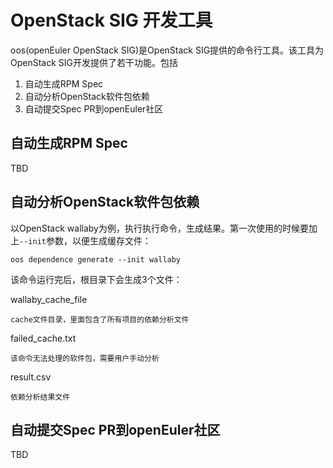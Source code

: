 # OpenStack SIG 开发工具

oos(openEuler OpenStack SIG)是OpenStack SIG提供的命令行工具。该工具为OpenStack SIG开发提供了若干功能。包括

1. 自动生成RPM Spec
2. 自动分析OpenStack软件包依赖
3. 自动提交Spec PR到openEuler社区

## 自动生成RPM Spec

TBD

## 自动分析OpenStack软件包依赖

以OpenStack wallaby为例，执行执行命令，生成结果。第一次使用的时候要加上`--init`参数，以便生成缓存文件：

```
oos dependence generate --init wallaby
```

该命令运行完后，根目录下会生成3个文件：

wallaby_cache_file

    cache文件目录，里面包含了所有项目的依赖分析文件

failed_cache.txt

    该命令无法处理的软件包，需要用户手动分析

result.csv

    依赖分析结果文件

## 自动提交Spec PR到openEuler社区

TBD
